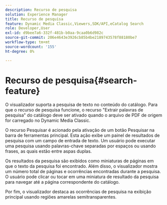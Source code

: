 ```yaml
---
description: Recurso de pesquisa
solution: Experience Manager
title: Recurso de pesquisa
feature: Dynamic Media Classic,Viewers,SDK/API,eCatalog Search
role: Developer,User
exl-id: d9bee7a6-332f-481b-b0aa-9caa0b6d982c
source-git-commit: 206e4643e3926cb85b4be2189743578f88180be7
workflow-type: tm+mt
source-wordcount: '155'
ht-degree: 0%

---
```


# Recurso de pesquisa{#search-feature}

O visualizador suporta a pesquisa de texto no conteúdo do catálogo. Para que o recurso de pesquisa funcione, o recurso &quot;Extrair palavras de pesquisa&quot; do catálogo deve ser ativado quando o arquivo de PDF de origem for carregado no Dynamic Media Classic.

O recurso Pesquisar é acionado pela ativação de um botão Pesquisar na barra de ferramentas principal. Esta ação exibe um painel de resultados de pesquisa com um campo de entrada de texto. Um usuário pode executar uma pesquisa usando palavras-chave separadas por espaços ou usando frases, as quais estão entre aspas duplas.

Os resultados da pesquisa são exibidos como miniaturas de páginas em que o texto da pesquisa foi encontrado. Além disso, o visualizador mostra um número total de páginas e ocorrências encontradas durante a pesquisa. O usuário pode clicar ou tocar em uma miniatura de resultado da pesquisa para navegar até a página correspondente do catálogo.

Por fim, o visualizador destaca as ocorrências de pesquisa na exibição principal usando regiões amarelas semitransparentes.
